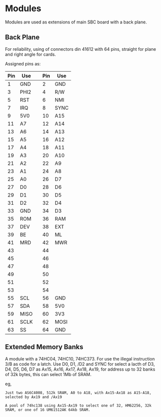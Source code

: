 # Modules

Modules are used as extensions of main SBC board with a back plane. 

## Back Plane 

For reliability, using of connectors din 41612 with 64 pins, straight for plane and right angle for cards.

Assigned pins as:

| Pin | Use || Pin | Use | 
| -- | -- |--| -- | -- |
| 1 | GND || 2 | GND |
| 3 |  PHI2 | |  4 | R/W |
| 5 |  RST | |  6 | NMI |
| 7 |  IRQ | |  8 | SYNC |
| 9 | 5V0 | | 10 | A15 |
| 11 |  A7 | | 12 | A14 |
| 13 |  A6 | | 14 | A13 |
| 15 |  A5 | | 16 | A12 |
| 17 |  A4 | | 18 | A11 |
| 19 |  A3 | | 20 | A10 |
| 21 |  A2 | | 22 | A9 |
| 23 |  A1 | | 24 | A8 |
| 25 |  A0 | | 26 | D7 |
| 27 |  D0 | | 28 | D6  |
| 29 |  D1 | | 30 | D5 |
| 31 |  D2 | | 32 | D4 |
| 33 |  GND | | 34 | D3 |
| 35 |  ROM | | 36 | RAM |
| 37 |  DEV | | 38 | EXT |
| 39 |  BE | | 40 | ML |
| 41 |  MRD | | 42 | MWR |
| 43 |   | | 44 |  |
| 45 |   | | 46 |  |
| 47 |   | | 48 |  |
| 49 |  | | 50 |  |
| 51 |  | | 52 |  |
| 53 |  | | 54 |  |
| 55 | SCL | | 56 | GND |
| 57 | SDA | | 58 | 5V0 |
| 59 | MISO | | 60 | 3V3 |
| 61 | SCLK | | 62 | MOSI |
| 63 | SS | | 64 | GND |


## Extended Memory Banks

A module with a 74HC04, 74HC10, 74HC373. For use the illegal instruction 3/B as code for a latch.
Use D0, D1, /D2 and SYNC for select a lacth of D3, D4, D5, D6, D7 as Ax15, Ax16, Ax17, Ax18, Ax19, for address up to 32 banks of 32k bytes, 
this can select 1Mb of SRAM.

eg, 

    Just two AS6C4008, 512k SRAM, A0 to A18, with Ax15-Ax18 as A15-A18, selected by Ax19 and /Ax19

    A pool of 74hc138 using Ax15-Ax19 to select one of 32, HM62256, 32k SRAM, or one of 16 UM61512AK 64kb SRAM.



